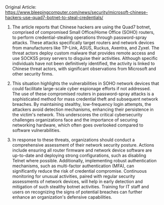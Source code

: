 Original Article: https://www.bleepingcomputer.com/news/security/microsoft-chinese-hackers-use-quad7-botnet-to-steal-credentials/

1) The article reports that Chinese hackers are using the Quad7 botnet, comprised of compromised Small Office/Home Office (SOHO) routers, to perform credential-stealing operations through password-spray attacks. These attacks specifically target routers and network devices from manufacturers like TP-Link, ASUS, Ruckus, Axentra, and Zyxel. The threat actors deploy custom malware that provides remote access and use SOCKS5 proxy servers to disguise their activities. Although specific individuals have not been definitively identified, the activity is linked to Chinese threat actors, with significant observations from Microsoft and other security firms.

2) This situation highlights the vulnerabilities in SOHO network devices that could facilitate large-scale cyber espionage efforts if not addressed. The use of these compromised routers in password-spray attacks is a sophisticated method for mass credential theft and subsequent network breaches. By maintaining stealthy, low-frequency login attempts, the attackers avoid detection mechanisms, enhancing their persistence in the victim's network. This underscores the critical cybersecurity challenges organizations face and the importance of securing networking hardware, which often goes overlooked compared to software vulnerabilities.

3) In response to these threats, organizations should conduct a comprehensive assessment of their network security posture. Actions include ensuring all router firmware and network device software are up-to-date and deploying strong configurations, such as disabling Telnet where possible. Additionally, implementing robust authentication mechanisms, such as multi-factor authentication (MFA), can significantly reduce the risk of credential compromise. Continuous monitoring for unusual activities, paired with regular security assessments of network devices, will help in early detection and mitigation of such stealthy botnet activities. Training for IT staff and users on recognizing the signs of potential breaches can further enhance an organization's defensive capabilities.